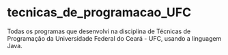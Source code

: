 # tecnicas_de_programacao_UFC
Todas os programas que desenvolvi na disciplina de Técnicas de Programação da Universidade Federal do Ceará - UFC, usando a linguagem Java.
